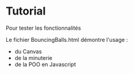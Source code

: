 # Tutorial
Pour tester les fonctionnalités

Le fichier BouncingBalls.html démontre l'usage :
- du Canvas
- de la minuterie
- de la POO en Javascript
